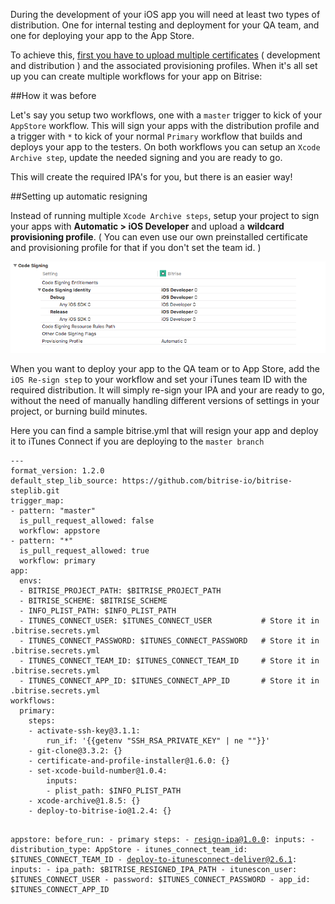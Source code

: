 <p>During the development of your iOS app you will need at least two types of distribution. One for internal testing and deployment for your QA team, and one for deploying your app to the App Store.</p>
<p>To achieve this, <a href="/ios/uploading-certificates/">first you have to upload multiple certificates</a> ( development and distribution ) and the associated provisioning profiles. When it's all set up you can create multiple workflows for your app on Bitrise:</p>
<p>##How it was before</p>
<p>Let's say you setup two workflows, one with a <code>master</code> trigger to kick of your <code>AppStore</code> workflow. This will sign your apps with the distribution profile and a trigger with <code>*</code> to kick of your normal <code>Primary</code> workflow that builds and deploys your app to the testers. On both workflows you can setup an <code>Xcode Archive step</code>, update the needed signing and you are ready to go.</p>
<p>This will create the required IPA's for you, but there is an easier way!</p>
<p>##Setting up automatic resigning</p>
<p>Instead of running multiple <code>Xcode Archive steps</code>, setup your project to sign your apps with <strong>Automatic &gt; iOS Developer</strong> and upload a <strong>wildcard provisioning profile</strong>. ( You can even use our own preinstalled certificate and provisioning profile for that if you don't set the team id. )</p>
<p><img src="/img/ios/ios_developer_automatic.png" alt="iOS Developer"></p>
<p>When you want to deploy your app to the QA team or to App Store, add the <code>iOS Re-sign step</code> to your workflow and set your iTunes team ID with the required distribution. It will simply re-sign your IPA and your are ready to go, without the need of manually handling different versions of settings in your project, or burning build minutes.</p>
<p>Here you can find a sample bitrise.yml that will resign your app and deploy it to iTunes Connect if you are deploying to the <code>master branch</code></p>
<pre><code class="language-yaml">---
format_version: 1.2.0
default_step_lib_source: https://github.com/bitrise-io/bitrise-steplib.git
trigger_map:
- pattern: &quot;master&quot;
  is_pull_request_allowed: false
  workflow: appstore
- pattern: &quot;*&quot;
  is_pull_request_allowed: true
  workflow: primary
app:
  envs:
  - BITRISE_PROJECT_PATH: $BITRISE_PROJECT_PATH
  - BITRISE_SCHEME: $BITRISE_SCHEME
  - INFO_PLIST_PATH: $INFO_PLIST_PATH
  - ITUNES_CONNECT_USER: $ITUNES_CONNECT_USER           # Store it in .bitrise.secrets.yml
  - ITUNES_CONNECT_PASSWORD: $ITUNES_CONNECT_PASSWORD   # Store it in .bitrise.secrets.yml
  - ITUNES_CONNECT_TEAM_ID: $ITUNES_CONNECT_TEAM_ID     # Store it in .bitrise.secrets.yml
  - ITUNES_CONNECT_APP_ID: $ITUNES_CONNECT_APP_ID       # Store it in .bitrise.secrets.yml
workflows:
  primary:
    steps:
    - activate-ssh-key@3.1.1:
        run_if: '{{getenv &quot;SSH_RSA_PRIVATE_KEY&quot; | ne &quot;&quot;}}'
    - git-clone@3.3.2: {}
    - certificate-and-profile-installer@1.6.0: {}
    - set-xcode-build-number@1.0.4:
        inputs:
        - plist_path: $INFO_PLIST_PATH
    - xcode-archive@1.8.5: {}
    - deploy-to-bitrise-io@1.2.4: {}

  appstore:
    before_run:
    - primary
    steps:
    - resign-ipa@1.0.0:
        inputs:
        - distribution_type: AppStore
        - itunes_connect_team_id: $ITUNES_CONNECT_TEAM_ID
    - deploy-to-itunesconnect-deliver@2.6.1:
        inputs:
        - ipa_path: $BITRISE_RESIGNED_IPA_PATH
        - itunescon_user: $ITUNES_CONNECT_USER
        - password: $ITUNES_CONNECT_PASSWORD
        - app_id: $ITUNES_CONNECT_APP_ID
</code></pre>
